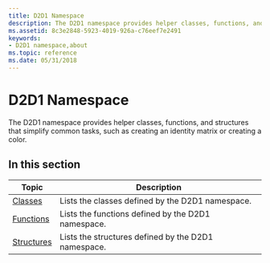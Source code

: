 ```yaml
---
title: D2D1 Namespace
description: The D2D1 namespace provides helper classes, functions, and structures that simplify common tasks, such as creating an identity matrix or creating a color.
ms.assetid: 8c3e2848-5923-4019-926a-c76eef7e2491
keywords:
- D2D1 namespace,about
ms.topic: reference
ms.date: 05/31/2018
---
```


# D2D1 Namespace

The D2D1 namespace provides helper classes, functions, and structures that simplify common tasks, such as creating an identity matrix or creating a color.

## In this section



| Topic                                       | Description                                                    |
|---------------------------------------------|----------------------------------------------------------------|
| [Classes](classes.md)<br/>           | Lists the classes defined by the D2D1 namespace.<br/>    |
| [Functions](d2d1functions.md)<br/>   | Lists the functions defined by the D2D1 namespace.<br/>  |
| [Structures](d2d1structures.md)<br/> | Lists the structures defined by the D2D1 namespace.<br/> |



 

 

 





